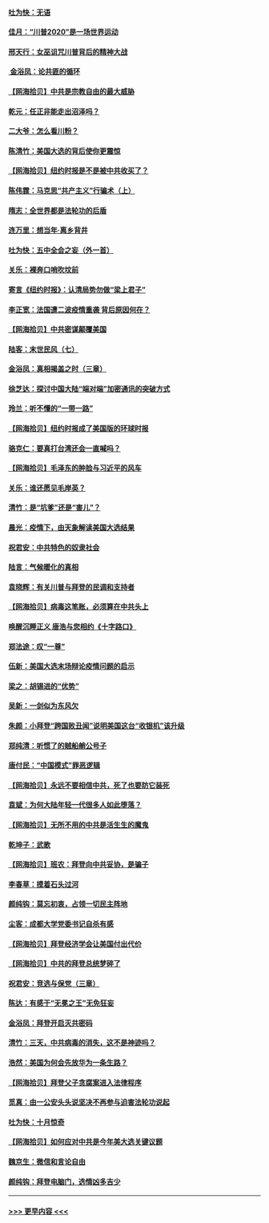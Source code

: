 #### [吐为快：无语](../pages/nsc993/n12518588.md?t=11030851) 
#### [佳月：“川普2020”是一场世界运动](../pages/nsc993/n12518581.md?t=11030851) 
#### [邢天行：女巫诅咒川普背后的精神大战](../pages/nsc993/n12517257.md?t=11030851) 
#### [ 金浴凤：论共匪的循环](../pages/nsc993/n12517133.md?t=11030851) 
#### [【网海拾贝】中共是宗教自由的最大威胁](../pages/nsc993/n12516879.md?t=11030851) 
#### [乾元：任正非能走出沼泽吗？](../pages/nsc993/n12515831.md?t=11030851) 
#### [二大爷：怎么看川粉？](../pages/nsc993/n12515820.md?t=11030851) 
#### [陈清竹：美国大选的背后使你更震惊](../pages/nsc993/n12515589.md?t=11030851) 
#### [【网海拾贝】纽约时报是不是被中共收买了？](../pages/nsc993/n12515122.md?t=11030851) 
#### [陈伟霆：马克思“共产主义”行骗术（上）](../pages/nsc993/n12510217.md?t=11030851) 
#### [隋志：全世界都是法轮功的后盾](../pages/nsc993/n12510636.md?t=11030851) 
#### [连万里：想当年‧离乡背井](../pages/nsc993/n12510623.md?t=11030851) 
#### [吐为快：五中全会之妄（外一首）](../pages/nsc993/n12510470.md?t=11030851) 
#### [关乐：裸奔口哨吹坟前](../pages/nsc993/n12510403.md?t=11030851) 
#### [寄言《纽约时报》：认清局势勿做“梁上君子”](../pages/nsc993/n12510042.md?t=11030851) 
#### [李正宽：法国遭二波疫情重袭 背后原因何在？](../pages/nsc993/n12509971.md?t=11030851) 
#### [【网海拾贝】中共密谋颠覆美国](../pages/nsc993/n12509816.md?t=11030851) 
#### [陆客：末世民风（七）](../pages/nsc993/n12507822.md?t=11030851) 
#### [金浴凤：真相揭盖之时（三章）](../pages/nsc993/n12507804.md?t=11030851) 
#### [徐芝达：探讨中国大陆“端对端”加密通讯的突破方式](../pages/nsc993/n12507682.md?t=11030851) 
#### [玲兰：听不懂的“一带一路”](../pages/nsc993/n12507669.md?t=11030851) 
#### [【网海拾贝】纽约时报成了美国版的环球时报](../pages/nsc993/n12507053.md?t=11030851) 
#### [骆克仁：要真打台湾还会一直喊吗？](../pages/nsc993/n12506843.md?t=11030851) 
#### [【网海拾贝】毛泽东的肿脸与习近平的风车](../pages/nsc993/n12504537.md?t=11030851) 
#### [关乐：谁还愿见毛岸英？](../pages/nsc993/n12503866.md?t=11030851) 
#### [清竹：是“坑爹”还是“害儿”？](../pages/nsc993/n12503034.md?t=11030851) 
#### [晨光：疫情下，由天象解读美国大选结果](../pages/nsc993/n12502536.md?t=11030851) 
#### [祝君安：中共特色的奴隶社会](../pages/nsc993/n12501529.md?t=11030851) 
#### [陆言：气候暖化的真相](../pages/nsc993/n12501183.md?t=11030851) 
#### [袁晓辉：有关川普与拜登的民调和支持者](../pages/nsc993/n12500433.md?t=11030851) 
#### [【网海拾贝】病毒这笔账，必须算在中共头上](../pages/nsc993/n12500320.md?t=11030851) 
#### [唤醒沉睡正义 唐浩与您相约《十字路口》](../pages/nsc993/n12497980.md?t=11030851) 
#### [郑法途：叹“一尊”](../pages/nsc993/n12498837.md?t=11030851) 
#### [伍新：美国大选末场辩论疫情问题的启示](../pages/nsc993/n12498829.md?t=11030851) 
#### [梁之：胡锡进的“优势”](../pages/nsc993/n12498780.md?t=11030851) 
#### [吴新：一剑似为东风欠](../pages/nsc993/n12498772.md?t=11030851) 
#### [朱颜：小拜登“跨国败丑闻”说明美国这台“收银机”该升级](../pages/nsc993/n12498731.md?t=11030851) 
#### [郑纯清：听惯了的贼船艄公号子](../pages/nsc993/n12498721.md?t=11030851) 
#### [唐付民：“中国模式”罪恶逻辑](../pages/nsc993/n12498310.md?t=11030851) 
#### [【网海拾贝】永远不要相信中共，死了也要防它装死](../pages/nsc993/n12498162.md?t=11030851) 
#### [袁斌：为何大陆年轻一代很多人如此堕落？](../pages/nsc993/n12495696.md?t=11030851) 
#### [【网海拾贝】无所不用的中共是活生生的魔鬼](../pages/nsc993/n12495621.md?t=11030851) 
#### [乾坤子：武歌](../pages/nsc993/n12493391.md?t=11030851) 
#### [【网海拾贝】班农：拜登向中共妥协，是骗子](../pages/nsc993/n12492877.md?t=11030851) 
#### [李春草：摸着石头过河](../pages/nsc993/n12491121.md?t=11030851) 
#### [颜纯钩：莫忘初衷，占领一切民主阵地](../pages/nsc993/n12490965.md?t=11030851) 
#### [尘客：成都大学党委书记自杀有感](../pages/nsc993/n12490950.md?t=11030851) 
#### [【网海拾贝】拜登经济学会让美国付出代价](../pages/nsc993/n12489662.md?t=11030851) 
#### [【网海拾贝】中共的拜登总统梦碎了](../pages/nsc993/n12487896.md?t=11030851) 
#### [祝君安：竞选与保党（三章）](../pages/nsc993/n12487258.md?t=11030851) 
#### [陈达：有感于“无冕之王”无免狂妄](../pages/nsc993/n12485133.md?t=11030851) 
#### [金浴凤：拜登开启灭共密码](../pages/nsc993/n12485125.md?t=11030851) 
#### [清竹：三天，中共病毒的消失，这不是神迹吗？](../pages/nsc993/n12485027.md?t=11030851) 
#### [浩然：美国为何会先放华为一条生路？](../pages/nsc993/n12484997.md?t=11030851) 
#### [【网海拾贝】拜登父子贪腐案进入法律程序](../pages/nsc993/n12484957.md?t=11030851) 
#### [觅真：由一公安头头说坚决不再参与迫害法轮功说起](../pages/nsc993/n12484212.md?t=11030851) 
#### [吐为快：十月惊奇](../pages/nsc993/n12484172.md?t=11030851) 
#### [【网海拾贝】如何应对中共是今年美大选关键议题](../pages/nsc993/n12483755.md?t=11030851) 
#### [魏京生：微信和言论自由](../pages/nsc993/n12483372.md?t=11030851) 
#### [颜纯钩：拜登电脑门，选情凶多吉少](../pages/nsc993/n12482666.md?t=11030851) 

----
#### [ >>> 更早内容 <<< ](../indexes/nsc993-earlier.md)
